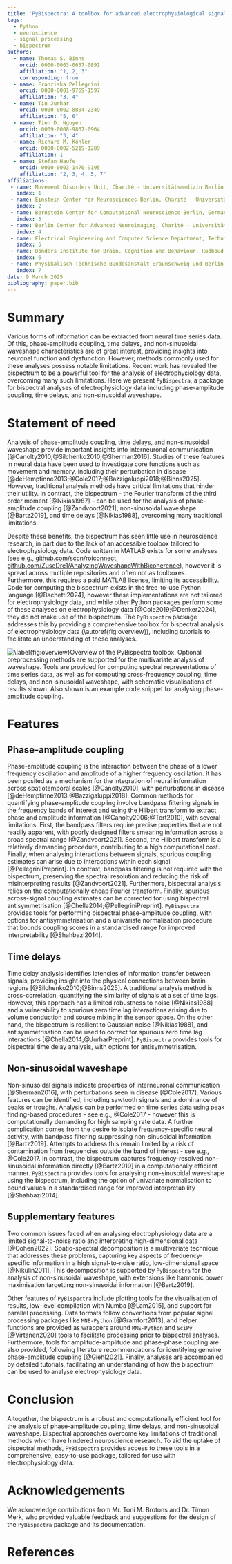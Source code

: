 ```yaml
---
title: 'PyBispectra: A toolbox for advanced electrophysiological signal processing using the bispectrum'
tags:
  - Python
  - neuroscience
  - signal processing
  - bispectrum
authors:
  - name: Thomas S. Binns
    orcid: 0000-0003-0657-0891
    affiliation: "1, 2, 3"
    corresponding: true
  - name: Franziska Pellegrini
    orcid: 0000-0001-9769-1597
    affiliation: "3, 4"
  - name: Tin Jurhar
    orcid: 0000-0002-8804-2349
    affiliation: "5, 6"
  - name: Tien D. Nguyen
    orcid: 0009-0008-9867-0964
    affiliation: "3, 4"
  - name: Richard M. Köhler
    orcid: 0000-0002-5219-1289
    affiliation: 1
  - name: Stefan Haufe
    orcid: 0000-0003-1470-9195
    affiliation: "2, 3, 4, 5, 7"
affiliations:
 - name: Movement Disorders Unit, Charité - Universitätsmedizin Berlin, Germany
   index: 1
 - name: Einstein Center for Neurosciences Berlin, Charité - Universitätsmedizin Berlin, Germany
   index: 2
 - name: Bernstein Center for Computational Neuroscience Berlin, Germany
   index: 3
 - name: Berlin Center for Advanced Neuroimaging, Charité - Universitätsmedizin Berlin, Germany
   index: 4
 - name: Electrical Engineering and Computer Science Department, Technische Universität Berlin, Germany
   index: 5
 - name: Donders Institute for Brain, Cognition and Behaviour, Radboud Universiteit, The Netherlands
   index: 6
 - name: Physikalisch-Technische Bundesanstalt Braunschweig und Berlin, Germany
   index: 7
date: 9 March 2025
bibliography: paper.bib
---
```


# Summary

Various forms of information can be extracted from neural time series data. Of this, phase-amplitude coupling, time delays, and non-sinusoidal waveshape characteristics are of great interest, providing insights into neuronal function and dysfunction. However, methods commonly used for these analyses possess notable limitations. Recent work has revealed the bispectrum to be a powerful tool for the analysis of electrophysiology data, overcoming many such limitations. Here we present `PyBispectra`, a package for bispectral analyses of electrophysiology data including phase-amplitude coupling, time delays, and non-sinusoidal waveshape.

# Statement of need

Analysis of phase-amplitude coupling, time delays, and non-sinusoidal waveshape provide important insights into interneuronal communication [@Canolty2010;@Silchenko2010;@Sherman2016]. Studies of these features in neural data have been used to investigate core functions such as movement and memory, including their perturbation in disease [@deHemptinne2013;@Cole2017;@Bazzigaluppi2018;@Binns2025]. However, traditional analysis methods have critical limitations that hinder their utility. In contrast, the bispectrum - the Fourier transform of the third order moment [@Nikias1987] - can be used for the analysis of phase-amplitude coupling [@Zandvoort2021], non-sinusoidal waveshape [@Bartz2019], and time delays [@Nikias1988], overcoming many traditional limitations.

Despite these benefits, the bispectrum has seen little use in neuroscience research, in part due to the lack of an accessible toolbox tailored to electrophysiology data. Code written in MATLAB exists for some analyses (see e.g., [github.com/sccn/roiconnect](https://github.com/sccn/roiconnect), [github.com/ZuseDre1/AnalyzingWaveshapeWithBicoherence](https://github.com/ZuseDre1/AnalyzingWaveshapeWithBicoherence)), however it is spread across multiple repositories and often not as toolboxes. Furthermore, this requires a paid MATLAB license, limiting its accessibility. Code for computing the bispectrum exists in the free-to-use Python language [@Bachetti2024], however these implementations are not tailored for electrophysiology data, and while other Python packages perform some of these analyses on electrophysiology data [@Cole2019;@Denker2024], they do not make use of the bispectrum. The `PyBispectra` package addresses this by providing a comprehensive toolbox for bispectral analysis of electrophysiology data (\autoref{fig:overview}), including tutorials to facilitate an understanding of these analyses.

![\label{fig:overview}Overview of the `PyBispectra` toolbox. Optional preprocessing methods are supported for the multivariate analysis of waveshape. Tools are provided for computing spectral representations of time series data, as well as for computing cross-frequency coupling, time delays, and non-sinusoidal waveshape, with schematic visualisations of results shown. Also shown is an example code snippet for analysing phase-amplitude coupling.](Overview.svg)

# Features

## Phase-amplitude coupling

Phase-amplitude coupling is the interaction between the phase of a lower frequency oscillation and amplitude of a higher frequency oscillation. It has been posited as a mechanism for the integration of neural information across spatiotemporal scales [@Canolty2010], with perturbations in disease [@deHemptinne2013;@Bazzigaluppi2018]. Common methods for quantifying phase-amplitude coupling involve bandpass filtering signals in the frequency bands of interest and using the Hilbert transform to extract phase and amplitude information [@Canolty2006;@Tort2010], with several limitations. First, the bandpass filters require precise properties that are not readily apparent, with poorly designed filters smearing information across a broad spectral range [@Zandvoort2021]. Second, the Hilbert transform is a relatively demanding procedure, contributing to a high computational cost. Finally, when analysing interactions between signals, spurious coupling estimates can arise due to interactions within each signal [@PellegriniPreprint]. In contrast, bandpass filtering is not required with the bispectrum, preserving the spectral resolution and reducing the risk of misinterpreting results [@Zandvoort2021]. Furthermore, bispectral analysis relies on the computationally cheap Fourier transform. Finally, spurious across-signal coupling estimates can be corrected for using bispectral antisymmetrisation [@Chella2014;@PellegriniPreprint]. `PyBispectra` provides tools for performing bispectral phase-amplitude coupling, with options for antisymmetrisation and a univariate normalisation procedure that bounds coupling scores in a standardised range for improved interpretability [@Shahbazi2014].

## Time delays

Time delay analysis identifies latencies of information transfer between signals, providing  insight into the physical connections between brain regions [@Silchenko2010;@Binns2025]. A traditional analysis method is cross-correlation, quantifying the similarity of signals at a set of time lags. However, this approach has a limited robustness to noise [@Nikias1988] and a vulnerability to spurious zero time lag interactions arising due to volume conduction and source mixing in the sensor space. On the other hand, the bispectrum is resilient to Gaussian noise [@Nikias1988], and antisymmetrisation can be used to correct for spurious zero time lag interactions [@Chella2014;@JurharPreprint]. `PyBispectra` provides tools for bispectral time delay analysis, with options for antisymmetrisation.

## Non-sinusoidal waveshape

Non-sinusoidal signals indicate properties of interneuronal communication [@Sherman2016], with perturbations seen in disease [@Cole2017]. Various features can be identified, including sawtooth signals and a dominance of peaks or troughs. Analysis can be performed on time series data using peak finding-based procedures - see e.g., @Cole2017 - however this is computationally demanding for high sampling rate data. A further complication comes from the desire to isolate frequency-specific neural activity, with bandpass filtering suppressing non-sinusoidal information [@Bartz2019]. Attempts to address this remain limited by a risk of contamination from frequencies outside the band of interest - see e.g., @Cole2017. In contrast, the bispectrum captures frequency-resolved non-sinusoidal information directly [@Bartz2019] in a computationally efficient manner. `PyBispectra` provides tools for analysing non-sinusoidal waveshape using the bispectrum, including the option of univariate normalisation to bound values in a standardised range for improved interpretability [@Shahbazi2014].

## Supplementary features

Two common issues faced when analysing electrophysiology data are a limited signal-to-noise ratio and interpreting high-dimensional data [@Cohen2022]. Spatio-spectral decomposition is a multivariate technique that addresses these problems, capturing key aspects of frequency-specific information in a high signal-to-noise ratio, low-dimensional space [@Nikulin2011]. This decomposition is supported by `PyBispectra` for the analysis of non-sinusoidal waveshape, with extensions like harmonic power maximisation targetting non-sinusoidal information [@Bartz2019].

Other features of `PyBispectra` include plotting tools for the visualisation of results, low-level compilation with Numba [@Lam2015], and support for parallel processing. Data formats follow conventions from popular signal processing packages like `MNE-Python` [@Gramfort2013], and helper functions are provided as wrappers around `MNE-Python` and `SciPy` [@Virtanen2020] tools to facilitate processing prior to bispectral analyses. Furthermore, tools for amplitude-amplitude and phase-phase coupling are also provided, following literature recommendations for identifying genuine phase-amplitude coupling [@Giehl2021]. Finally, analyses are accompanied by detailed tutorials, facilitating an understanding of how the bispectrum can be used to analyse electrophysiology data.

# Conclusion

Altogether, the bispectrum is a robust and computationally efficient tool for the analysis of phase-amplitude coupling, time delays, and non-sinusoidal waveshape. Bispectral approaches overcome key limitations of traditional methods which have hindered neuroscience research. To aid the uptake of bispectral methods, `PyBispectra` provides access to these tools in a comprehensive, easy-to-use package, tailored for use with electrophysiology data.

# Acknowledgements

We acknowledge contributions from Mr. Toni M. Brotons and Dr. Timon Merk, who provided valuable feedback and suggestions for the design of the `PyBispectra` package and its documentation.

# References